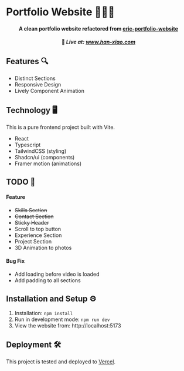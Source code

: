 # Portfolio Website 👩🏻‍💻

<h4 align="center">A clean portfolio website refactored from <a href="https://github.com/erich2s/eric-portfolio-website" target="_blank"> eric-portfolio-website </a></h4>

<h4 align="center">🔵 <em>
<strong>Live at:
<a href="https://www.han-xiao.com/" target="_blank"> www.han-xiao.com </a>
</strong>
</em></h4>

## Features 🔍

- Distinct Sections
- Responsive Design
- Lively Component Animation

## Technology 🖥️

This is a pure frontend project built with Vite.

- React
- Typescript
- TailwindCSS (styling)
- Shadcn/ui (components)
- Framer motion (animations)

## TODO 📝

#### Feature

- ~~Skills Section~~
- ~~Contact Section~~
- ~~Sticky Header~~
- Scroll to top button
- Experience Section
- Project Section
- 3D Animation to photos

#### Bug Fix

- Add loading before video is loaded
- Add padding to all sections

## Installation and Setup ⚙️

1. Installation: `npm install`
2. Run in development mode: `npm run dev`
3. View the website from: http://localhost:5173

## Deployment 🛠️

This project is tested and deployed to [Vercel](https://vercel.com/).
